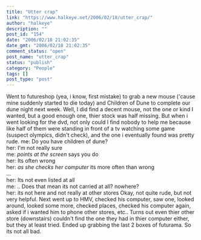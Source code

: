 ```yaml
---
title: "Utter crap"
link: "https://www.halkeye.net/2006/02/18/utter_crap/"
author: "halkeye"
description: ""
post_id: "154"
date: "2006/02/18 21:02:35"
date_gmt: "2006/02/18 21:02:35"
comment_status: "open"
post_name: "utter_crap"
status: "publish"
category: "People"
tags: []
post_type: "post"
---
```


Went to futureshop (yea, i know, first mistake) to grab a new mouse ('cause mine suddenly started to die today) and Children of Dune to complete our dune night next week. Well, I did find a decent mouse, not the one or kind I wanted, but a good enough one, thier stock was half missing. But when i went looking for the dvd, not only could I find nobody to help me because like half of them were standing in front of a tv watching some game (suspect olympics, didn't check), and the one i eventually found was pretty rude. me: Do you have children of dune?  
her: I'm not really sure  
me: *points at the screen* says you do  
her: Its often wrong  
her: *as she checks her computer* its more often than wrong  
...  
her: Its not even listed at all  
me: .. Does that mean its not carried at all? nowhere?  
her: its not here and not really at other stores Okay, not quite rude, but not very helpful. Next went up to HMV, checked his computer, saw one, looked around, looked some more, checked places, checked his computer again, asked if i wanted him to phone other stores, etc.. Turns out even thier other store (downstairs) couldn't find the one they had in thier computer either, but they at least tried. Ended up grabbing the last 2 boxes of futurama. So its not all bad.